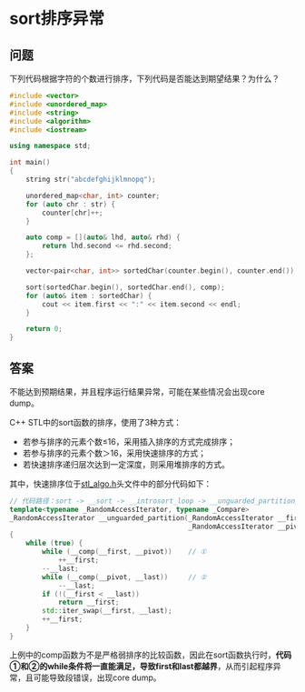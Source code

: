 # sort排序异常

## 问题

下列代码根据字符的个数进行排序，下列代码是否能达到期望结果？为什么？

```c++
#include <vector>
#include <unordered_map>
#include <string>
#include <algorithm>
#include <iostream>

using namespace std;

int main()
{
    string str("abcdefghijklmnopq");

    unordered_map<char, int> counter;
    for (auto chr : str) {
        counter[chr]++;
    }

    auto comp = [](auto& lhd, auto& rhd) {
        return lhd.second <= rhd.second;
    };

    vector<pair<char, int>> sortedChar(counter.begin(), counter.end());

    sort(sortedChar.begin(), sortedChar.end(), comp);
    for (auto& item : sortedChar) {
        cout << item.first << ":" << item.second << endl;
    }

    return 0;
}
```

## 答案

不能达到预期结果，并且程序运行结果异常，可能在某些情况会出现core dump。

C++ STL中的sort函数的排序，使用了3种方式：

* 若参与排序的元素个数≤16，采用插入排序的方式完成排序；
* 若参与排序的元素个数＞16，采用快速排序的方式；
* 若快速排序递归层次达到一定深度，则采用堆排序的方式。

其中，快速排序位于[stl_algo.h](https://github.com/gcc-mirror/gcc/blob/d9375e490072d1aae73a93949aa158fcd2a27018/libstdc%2B%2B-v3/include/bits/stl_algo.h)头文件中的部分代码如下：

```c++
// 代码路径：sort -> __sort -> __introsort_loop -> __unguarded_partition_pivot -> __unguarded_partition
template<typename _RandomAccessIterator, typename _Compare>
_RandomAccessIterator __unguarded_partition(_RandomAccessIterator __first, _RandomAccessIterator __last,
			                                _RandomAccessIterator __pivot, _Compare __comp)
{
    while (true) {
        while (__comp(__first, __pivot))    // ①
            ++__first;
        --__last;
        while (__comp(__pivot, __last))     // ②
            --__last;
        if (!(__first < __last))
            return __first;
        std::iter_swap(__first, __last);
        ++__first;
    }
}
```

上例中的comp函数为不是严格弱排序的比较函数，因此在sort函数执行时，**代码①和②的while条件将一直能满足，导致first和last都越界**，从而引起程序异常，且可能导致段错误，出现core dump。

